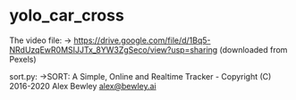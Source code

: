 # yolo_car_cross

The video file: -> https://drive.google.com/file/d/1Bq5-NRdUzqEwR0MSIJJTx_8YW3ZgSeco/view?usp=sharing   (downloaded from Pexels)

 sort.py: ->SORT: A Simple, Online and Realtime Tracker - Copyright (C) 2016-2020 Alex Bewley alex@bewley.ai
